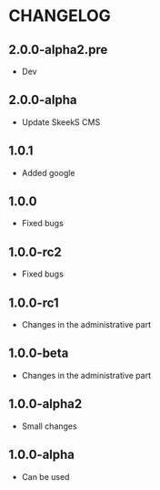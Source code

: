 CHANGELOG
==============

2.0.0-alpha2.pre
-----------------
  * Dev
  
2.0.0-alpha
-----------------
  * Update SkeekS CMS
  
1.0.1
-----------------
  * Added google

1.0.0
-----------------
  * Fixed bugs

1.0.0-rc2
-----------------
  * Fixed bugs

1.0.0-rc1
-----------------
  * Changes in the administrative part

1.0.0-beta
-----------------
  * Changes in the administrative part

1.0.0-alpha2
-----------------
  * Small changes

1.0.0-alpha
-----------------
  * Can be used
